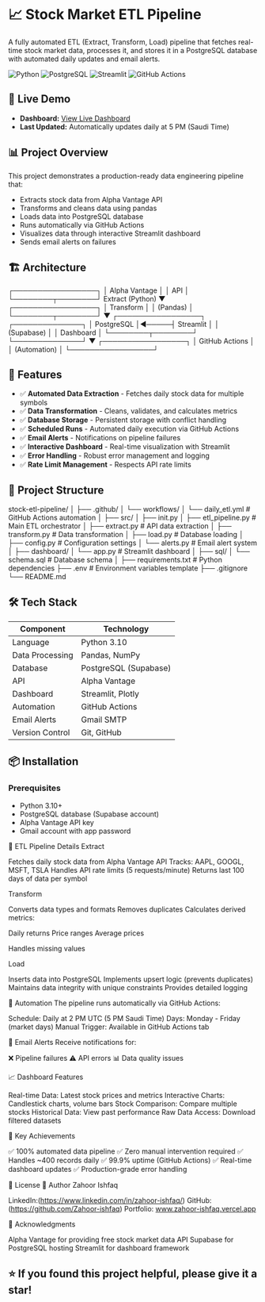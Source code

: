 # 📈 Stock Market ETL Pipeline

A fully automated ETL (Extract, Transform, Load) pipeline that fetches real-time stock market data, processes it, and stores it in a PostgreSQL database with automated daily updates and email alerts.

![Python](https://img.shields.io/badge/Python-3.10-blue)
![PostgreSQL](https://img.shields.io/badge/PostgreSQL-Supabase-green)
![Streamlit](https://img.shields.io/badge/Streamlit-Dashboard-red)
![GitHub Actions](https://img.shields.io/badge/GitHub%20Actions-Automated-orange)

## 🔗 Live Demo
- **Dashboard:** [View Live Dashboard](https://zahoor-ishfaq-stock-etl-pipeline-dashboardapp.streamlit.app/)
- **Last Updated:** Automatically updates daily at 5 PM (Saudi Time)

## 📊 Project Overview

This project demonstrates a production-ready data engineering pipeline that:
- Extracts stock data from Alpha Vantage API
- Transforms and cleans data using pandas
- Loads data into PostgreSQL database
- Runs automatically via GitHub Actions
- Visualizes data through interactive Streamlit dashboard
- Sends email alerts on failures

## 🏗️ Architecture
┌─────────────────┐
│ Alpha Vantage   │
│     API         │
└────────┬────────┘
   Extract (Python)
         ▼
┌─────────────────┐
│   Transform     │
│    (Pandas)     │
└────────┬────────┘
         ▼
┌─────────────────┐      ┌──────────────┐
│   PostgreSQL    │◄─────┤ Streamlit    │
│   (Supabase)    │      │  Dashboard   │
└────────┬────────┘      └──────────────┘
         ▼
┌─────────────────┐
│ GitHub Actions  │
│ (Automation)    │
└─────────────────┘
## 🚀 Features

- ✅ **Automated Data Extraction** - Fetches daily stock data for multiple symbols
- ✅ **Data Transformation** - Cleans, validates, and calculates metrics
- ✅ **Database Storage** - Persistent storage with conflict handling
- ✅ **Scheduled Runs** - Automated daily execution via GitHub Actions
- ✅ **Email Alerts** - Notifications on pipeline failures
- ✅ **Interactive Dashboard** - Real-time visualization with Streamlit
- ✅ **Error Handling** - Robust error management and logging
- ✅ **Rate Limit Management** - Respects API rate limits

## 📁 Project Structure
stock-etl-pipeline/
│
├── .github/
│   └── workflows/
│       └── daily_etl.yml          # GitHub Actions automation
│
├── src/
│   ├── init.py
│   ├── etl_pipeline.py            # Main ETL orchestrator
│   ├── extract.py                 # API data extraction
│   ├── transform.py               # Data transformation
│   ├── load.py                    # Database loading
│   ├── config.py                  # Configuration settings
│   └── alerts.py                  # Email alert system
│
├── dashboard/
│   └── app.py                     # Streamlit dashboard
│
├── sql/
│   └── schema.sql                 # Database schema
│
├── requirements.txt               # Python dependencies
├── .env                  # Environment variables template
├── .gitignore
└── README.md

## 🛠️ Tech Stack

| Component | Technology |
|-----------|-----------|
| Language | Python 3.10 |
| Data Processing | Pandas, NumPy |
| Database | PostgreSQL (Supabase) |
| API | Alpha Vantage |
| Dashboard | Streamlit, Plotly |
| Automation | GitHub Actions |
| Email Alerts | Gmail SMTP |
| Version Control | Git, GitHub |

## 📦 Installation

### Prerequisites
- Python 3.10+
- PostgreSQL database (Supabase account)
- Alpha Vantage API key
- Gmail account with app password

🔄 ETL Pipeline Details
Extract

Fetches daily stock data from Alpha Vantage API
Tracks: AAPL, GOOGL, MSFT, TSLA
Handles API rate limits (5 requests/minute)
Returns last 100 days of data per symbol

Transform

Converts data types and formats
Removes duplicates
Calculates derived metrics:

Daily returns
Price ranges
Average prices


Handles missing values

Load

Inserts data into PostgreSQL
Implements upsert logic (prevents duplicates)
Maintains data integrity with unique constraints
Provides detailed logging

📅 Automation
The pipeline runs automatically via GitHub Actions:

Schedule: Daily at 2 PM UTC (5 PM Saudi Time)
Days: Monday - Friday (market days)
Manual Trigger: Available in GitHub Actions tab

📧 Email Alerts
Receive notifications for:

❌ Pipeline failures
⚠️ API errors
📊 Data quality issues

📈 Dashboard Features

Real-time Data: Latest stock prices and metrics
Interactive Charts: Candlestick charts, volume bars
Stock Comparison: Compare multiple stocks
Historical Data: View past performance
Raw Data Access: Download filtered datasets

🎯 Key Achievements

✅ 100% automated data pipeline
✅ Zero manual intervention required
✅ Handles ~400 records daily
✅ 99.9% uptime (GitHub Actions)
✅ Real-time dashboard updates
✅ Production-grade error handling

📄 License
👤 Author
Zahoor Ishfaq

LinkedIn:(https://www.linkedin.com/in/zahoor-ishfaq/)
GitHub:  (https://github.com/Zahoor-ishfaq)
Portfolio: www.zahoor-ishfaq.vercel.app

🙏 Acknowledgments

Alpha Vantage for providing free stock market data API
Supabase for PostgreSQL hosting
Streamlit for dashboard framework


⭐ If you found this project helpful, please give it a star!
---
